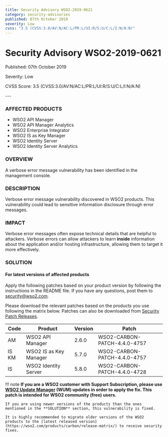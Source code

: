 ```yaml
---
title: Security Advisory WSO2-2019-0621
category: security-advisories
published: 07th October 2019
severity: Low
cvss: "3.5 (CVSS:3.0/AV:N/AC:L/PR:L/UI:R/S:U/C:L/I:N/A:N)"
---
```


# Security Advisory WSO2-2019-0621

<p class="doc-version">Published: 07th October 2019</p>
<p class="doc-version">Severity: Low</p>
<p class="doc-version">CVSS Score: 3.5 (CVSS:3.0/AV:N/AC:L/PR:L/UI:R/S:U/C:L/I:N/A:N)</p>
---

### AFFECTED PRODUCTS
* WSO2 API Manager
* WSO2 API Manager Analytics
* WSO2 Enterprise Integrator
* WSO2 IS as Key Manager
* WSO2 Identity Server
* WSO2 Identity Server Analytics


### OVERVIEW
A verbose error message vulnerability has been identified in the management console.


### DESCRIPTION
Verbose error message vulnerability discovered in WSO2 products. This vulnerability could lead to sensitive information disclosure through error messages.


### IMPACT
Verbose error messages often expose technical details that are helpful to attackers. Verbose errors can allow attackers to learn **inside** information about the application and/or hosting infrastructure, allowing them to target it more effectively.


### SOLUTION

#### For latest versions of affected products
Apply the following patches based on your product version by following the instructions in the README file. If you have any questions, post them to <security@wso2.com>.

Please download the relevant patches based on the products you use following the matrix below. Patches can also be downloaded from [Security Patch Releases](https://wso2.com/security-patch-releases/).


| **Code** | **Product**            | **Version** | **Patch**                    |
| -------- | ---------------------- | ----------- | ---------------------------- |
| AM       | WSO2 API Manager       | 2.6.0       | WSO2-CARBON-PATCH-4.4.0-4757 |
| IS KM    | WSO2 IS as Key Manager | 5.7.0       | WSO2-CARBON-PATCH-4.4.0-4757 |
| IS       | WSO2 Identity Server   | 5.8.0       | WSO2-CARBON-PATCH-4.4.0-4728 |


!!! note
    **If you are a WSO2 customer with Support Subscription, please use [WSO2 Update Manager](https://wso2.com/updates/wum) (WUM) updates in order to apply the fix. This patch is intended for WSO2 community (free) users.**

    If you are using newer versions of the products than the ones mentioned in the **SOLUTION** section, this vulnerability is fixed.

    It is highly recommended to migrate older versions of the WSO2 products to the [latest released version](https://wso2.com/products/carbon/release-matrix/) to receive security fixes.
